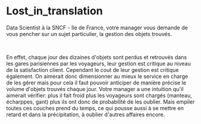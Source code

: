 # Lost_in_translation
Data Scientist à la SNCF - île de France, votre manager vous demande de vous pencher sur un sujet particulier, la gestion des objets trouvés.

​

En effet, chaque jour des dizaines d'objets sont perdus et retrouvés dans les gares parisiennes par les voyageurs, leur gestion est critique au niveau de la satisfaction client. Cependant le cout de leur gestion est critique également. On aimerait donc dimensionner au mieux le service en charge de les gérer mais pour cela il faut pouvoir anticiper de manière précise le volume d'objets trouvés chaque jour. Votre manager a une intuition qu'il aimerait vérifier: plus il fait froid plus les voyageurs sont chargés (manteau, écharppes, gant) plus ils ont donc de probabilité de les oublier. Mais empiler toutes ces couches prend du temps, ce qui pousse aussi à se mettre en retard et dans la précipitation, à oublier d'autres affaires encore.
